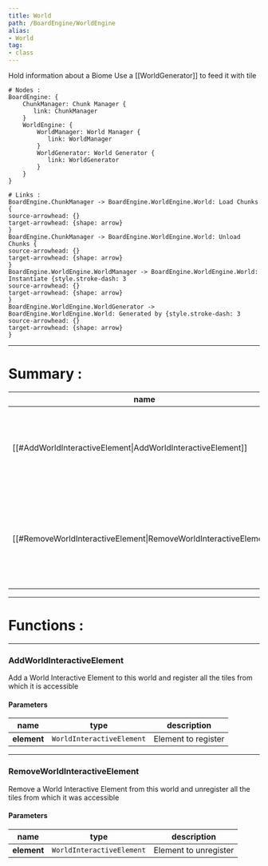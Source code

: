 ```yaml
---
title: World
path: /BoardEngine/WorldEngine
alias: 
- World
tag: 
- class
---
```

Hold information about a Biome
Use a [[WorldGenerator]] to feed it with tile  
```d2
# Nodes :
BoardEngine: {
    ChunkManager: Chunk Manager {
       link: ChunkManager
    }
    WorldEngine: {
        WorldManager: World Manager {
           link: WorldManager
        }
        WorldGenerator: World Generator {
           link: WorldGenerator
        }
    }
}

# Links :
BoardEngine.ChunkManager -> BoardEngine.WorldEngine.World: Load Chunks {
source-arrowhead: {}
target-arrowhead: {shape: arrow}
}
BoardEngine.ChunkManager -> BoardEngine.WorldEngine.World: Unload Chunks {
source-arrowhead: {}
target-arrowhead: {shape: arrow}
}
BoardEngine.WorldEngine.WorldManager -> BoardEngine.WorldEngine.World: Instantiate {style.stroke-dash: 3
source-arrowhead: {}
target-arrowhead: {shape: arrow}
}
BoardEngine.WorldEngine.WorldGenerator -> BoardEngine.WorldEngine.World: Generated by {style.stroke-dash: 3
source-arrowhead: {}
target-arrowhead: {shape: arrow}
}

```
---
# Summary :
name|description
----|----
[[#AddWorldInteractiveElement\|AddWorldInteractiveElement]] | `Add a World Interactive Element to this world and register all the tiles from which it is accessible`
[[#RemoveWorldInteractiveElement\|RemoveWorldInteractiveElement]] | `Remove a World Interactive Element from this world and unregister all the tiles from which it was accessible`

---
# Functions :

---
### AddWorldInteractiveElement
Add a World Interactive Element to this world and register all the tiles from which it is accessible

#### Parameters
name|type|description
-----|-----|-----
**element**|`WorldInteractiveElement`|Element to register

---
### RemoveWorldInteractiveElement
Remove a World Interactive Element from this world and unregister all the tiles from which it was accessible

#### Parameters
name|type|description
-----|-----|-----
**element**|`WorldInteractiveElement`|Element to unregister
